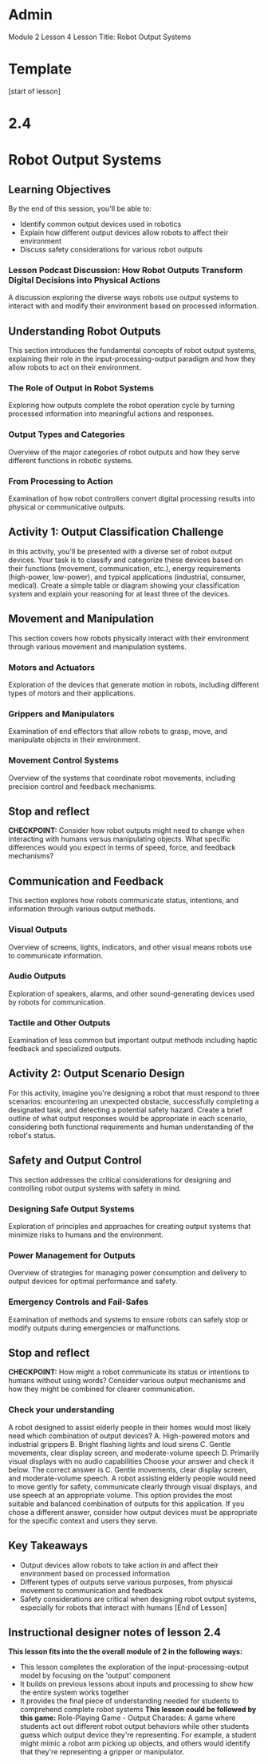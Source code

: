 
# Admin
Module 2
Lesson 4
Lesson Title: Robot Output Systems
# Template
[start of lesson]
# 2.4
# Robot Output Systems
## Learning Objectives
By the end of this session, you'll be able to:
- Identify common output devices used in robotics
- Explain how different output devices allow robots to affect their environment
- Discuss safety considerations for various robot outputs
### Lesson Podcast Discussion: How Robot Outputs Transform Digital Decisions into Physical Actions
A discussion exploring the diverse ways robots use output systems to interact with and modify their environment based on processed information.
## Understanding Robot Outputs
This section introduces the fundamental concepts of robot output systems, explaining their role in the input-processing-output paradigm and how they allow robots to act on their environment.
### The Role of Output in Robot Systems
Exploring how outputs complete the robot operation cycle by turning processed information into meaningful actions and responses.
### Output Types and Categories
Overview of the major categories of robot outputs and how they serve different functions in robotic systems.
### From Processing to Action
Examination of how robot controllers convert digital processing results into physical or communicative outputs.
## **Activity 1: Output Classification Challenge**
In this activity, you'll be presented with a diverse set of robot output devices. Your task is to classify and categorize these devices based on their functions (movement, communication, etc.), energy requirements (high-power, low-power), and typical applications (industrial, consumer, medical). Create a simple table or diagram showing your classification system and explain your reasoning for at least three of the devices.
## Movement and Manipulation
This section covers how robots physically interact with their environment through various movement and manipulation systems.
### Motors and Actuators
Exploration of the devices that generate motion in robots, including different types of motors and their applications.
### Grippers and Manipulators
Examination of end effectors that allow robots to grasp, move, and manipulate objects in their environment.
### Movement Control Systems
Overview of the systems that coordinate robot movements, including precision control and feedback mechanisms.
## Stop and reflect

**CHECKPOINT:** Consider how robot outputs might need to change when interacting with humans versus manipulating objects. What specific differences would you expect in terms of speed, force, and feedback mechanisms?
## Communication and Feedback
This section explores how robots communicate status, intentions, and information through various output methods.
### Visual Outputs
Overview of screens, lights, indicators, and other visual means robots use to communicate information.
### Audio Outputs
Exploration of speakers, alarms, and other sound-generating devices used by robots for communication.
### Tactile and Other Outputs
Examination of less common but important output methods including haptic feedback and specialized outputs.
## **Activity 2: Output Scenario Design**
For this activity, imagine you're designing a robot that must respond to three scenarios: encountering an unexpected obstacle, successfully completing a designated task, and detecting a potential safety hazard. Create a brief outline of what output responses would be appropriate in each scenario, considering both functional requirements and human understanding of the robot's status.
## Safety and Output Control
This section addresses the critical considerations for designing and controlling robot output systems with safety in mind.
### Designing Safe Output Systems
Exploration of principles and approaches for creating output systems that minimize risks to humans and the environment.
### Power Management for Outputs
Overview of strategies for managing power consumption and delivery to output devices for optimal performance and safety.
### Emergency Controls and Fail-Safes
Examination of methods and systems to ensure robots can safely stop or modify outputs during emergencies or malfunctions.
## Stop and reflect

**CHECKPOINT:** How might a robot communicate its status or intentions to humans without using words? Consider various output mechanisms and how they might be combined for clearer communication.
### **Check your understanding**
A robot designed to assist elderly people in their homes would most likely need which combination of output devices?
A. High-powered motors and industrial grippers
B. Bright flashing lights and loud sirens
C. Gentle movements, clear display screen, and moderate-volume speech
D. Primarily visual displays with no audio capabilities
Choose your answer and check it below.
The correct answer is C. Gentle movements, clear display screen, and moderate-volume speech. A robot assisting elderly people would need to move gently for safety, communicate clearly through visual displays, and use speech at an appropriate volume. This option provides the most suitable and balanced combination of outputs for this application. If you chose a different answer, consider how output devices must be appropriate for the specific context and users they serve.
## Key Takeaways
- Output devices allow robots to take action in and affect their environment based on processed information
- Different types of outputs serve various purposes, from physical movement to communication and feedback
- Safety considerations are critical when designing robot output systems, especially for robots that interact with humans
[End of Lesson]
## Instructional designer notes of lesson 2.4
**This lesson fits into the the overall module of 2 in the following ways:**
- This lesson completes the exploration of the input-processing-output model by focusing on the 'output' component
- It builds on previous lessons about inputs and processing to show how the entire system works together
- It provides the final piece of understanding needed for students to comprehend complete robot systems
**This lesson could be followed by this game:**
Role-Playing Game - Output Charades: A game where students act out different robot output behaviors while other students guess which output device they're representing. For example, a student might mimic a robot arm picking up objects, and others would identify that they're representing a gripper or manipulator.
